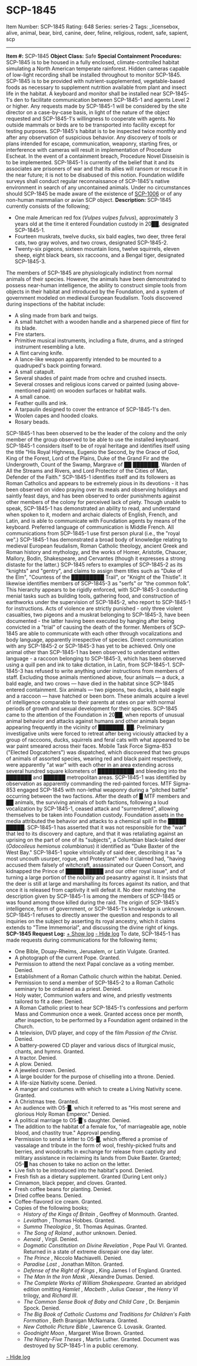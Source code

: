 # SCP-1845
Item Number: SCP-1845
Rating: 648
Series: series-2
Tags: _licensebox, alive, animal, bear, bird, canine, deer, feline, religious, rodent, safe, sapient, scp

---

**Item #:** SCP-1845
**Object Class:** Safe
**Special Containment Procedures:** SCP-1845 is to be housed in a fully enclosed, climate-controlled habitat simulating a North American temperate rainforest. Hidden cameras capable of low-light recording shall be installed throughout to monitor SCP-1845. SCP-1845 is to be provided with nutrient-supplemented, vegetable-based foods as necessary to supplement nutrition available from plant and insect life in the habitat. A keyboard and monitor shall be installed near SCP-1845-1's den to facilitate communication between SCP-1845-1 and agents Level 2 or higher. Any requests made by SCP-1845-1 will be considered by the site director on a case-by-case basis, in light of the nature of the object requested and SCP-1845-1's willingness to cooperate with agents. No outside mammals or birds are to be transported into facility except for testing purposes.
SCP-1845's habitat is to be inspected twice monthly and after any observation of suspicious behavior. Any discovery of tools or plans intended for escape, communication, weaponry, starting fires, or interference with cameras will result in implementation of Procedure Escheat. In the event of a containment breach, Procedure Novel Disseisin is to be implemented.
SCP-1845-1 is currently of the belief that it and its associates are prisoners of war and that its allies will ransom or rescue it in the near future; it is not to be disabused of this notion. Foundation wildlife surveys shall conduct regular reconnaissance of SCP-1845's native environment in search of any uncontained animals.
Under no circumstances should SCP-1845 be made aware of the existence of [SCP-1006](/scp-1006) or of any non-human mammalian or avian SCP object.
**Description:** SCP-1845 currently consists of the following;
  * One male American red fox (_Vulpes vulpes fulvus_), approximately 3 years old at the time it entered Foundation custody in 20██, designated SCP-1845-1.
  * Fourteen muskrats, twelve ducks, six bald eagles, two deer, three feral cats, two gray wolves, and two crows, designated SCP-1845-2.
  * Twenty-six pigeons, sixteen mountain lions, twelve squirrels, eleven sheep, eight black bears, six raccoons, and a Bengal tiger, designated SCP-1845-3.

The members of SCP-1845 are physiologically indistinct from normal animals of their species. However, the animals have been demonstrated to possess near-human intelligence, the ability to construct simple tools from objects in their habitat and introduced by the Foundation, and a system of government modeled on medieval European feudalism.
Tools discovered during inspections of the habitat include:
  * A sling made from bark and twigs.
  * A small hatchet with a wooden handle and a sharpened piece of flint for its blade.
  * Fire starters.
  * Primitive musical instruments, including a flute, drums, and a stringed instrument resembling a lute.
  * A flint carving knife.
  * A lance-like weapon apparently intended to be mounted to a quadruped's back pointing forward.
  * A small catapult.
  * Several shades of paint made from ochre and crushed insects.
  * Several crosses and religious icons carved or painted (using above-mentioned paint) on wooden surfaces or habitat walls.
  * A small canoe.
  * Feather quills and ink.
  * A tarpaulin designed to cover the entrance of SCP-1845-1's den.
  * Woolen capes and hooded cloaks.
  * Rosary beads.

SCP-1845-1 has been observed to be the leader of the colony and the only member of the group observed to be able to use the installed keyboard. SCP-1845-1 considers itself to be of royal heritage and identifies itself using the title "His Royal Highness, Eugenio the Second, by the Grace of God, King of the Forest, Lord of the Plains, Duke of the Grand Fir and the Undergrowth, Count of the Swamp, Margrave of ██ ███████, Warden of All the Streams and Rivers, and Lord Protector of the Cities of Man, Defender of the Faith." SCP-1845-1 identifies itself and its followers as Roman Catholics and appears to be extremely pious in its devotions - it has been observed on video praying over its meals and observing holidays and saintly feast days, and has been observed to order punishments against other members of the colony for perceived lack of piety.
Though unable to speak, SCP-1845-1 has demonstrated an ability to read, and understand when spoken to it, modern and archaic dialects of English, French, and Latin, and is able to communicate with Foundation agents by means of the keyboard. Preferred language of communication is Middle French. All communications from SCP-1845-1 use first person plural (i.e., the "royal we".)
SCP-1845-1 has demonstrated a broad body of knowledge relating to medieval European feudalism, Roman Catholic theology, ancient Greek and Roman history and mythology, and the works of Homer, Aristotle, Chaucer, Mallory, Bodin, Shakespeare, and Cervantes (though it expresses a strong distaste for the latter.)
SCP-1845 refers to examples of SCP-1845-2 as its "knights" and "gentry", and claims to assign them titles such as "Duke of the Elm", "Countess of the █████████ Trail", or "Knight of the Thistle". It likewise identifies members of SCP-1845-3 as "serfs" or "the common folk". This hierarchy appears to be rigidly enforced, with SCP-1845-3 conducting menial tasks such as building tools, gathering food, and construction of earthworks under the supervision of SCP-1845-2, who report to SCP-1845-1 for instructions. Acts of violence are strictly punished - only three violent casualties, two pigeons and a muskrat belonging to SCP-1845-3, have been documented - the latter having been executed by hanging after being convicted in a "trial" of causing the death of the former. Members of SCP-1845 are able to communicate with each other through vocalizations and body language, apparently irrespective of species.
Direct communication with any SCP-1845-2 or SCP-1845-3 has yet to be achieved. Only one animal other than SCP-1845-1 has been observed to understand written language - a raccoon belonging to SCP-1845-3, which has been observed using a quill pen and ink to take dictation, in Latin, from SCP-1845-1. SCP-1845-3 has refused to write anything under instructions from members of staff.
Excluding those animals mentioned above, four animals — a duck, a bald eagle, and two crows — have died in the habitat since SCP-1845 entered containment. Six animals — two pigeons, two ducks, a bald eagle and a raccoon — have hatched or been born. These animals acquire a level of intelligence comparable to their parents at rates on par with normal periods of growth and sexual development for their species.
SCP-1845 came to the attention of the Foundation in 20██, when reports of unusual animal behavior and attacks against humans and other animals began appearing frequently in the vicinity of ███████, ██. Preliminary investigative units were forced to retreat after being viciously attacked by a group of raccoons, ducks, squirrels and feral cats with what appeared to be war paint smeared across their faces. Mobile Task Force Sigma-853 ("Elected Dogcatchers") was dispatched, which discovered that two groups of animals of assorted species, wearing red and black paint respectively, were apparently "at war" with each other in an area extending across several hundred square kilometers of ██████████ and bleeding into the ███████ and ██████ metropolitan areas. SCP-1845-1 was identified by observation as apparently commanding the red-painted forces. MTF Sigma-853 engaged SCP-1845 with non-lethal weaponry during a "pitched battle" occurring between the two factions. After the death of █ MTF members and ██ animals, the surviving animals of both factions, following a loud vocalization by SCP-1845-1, ceased attack and "surrendered", allowing themselves to be taken into Foundation custody. Foundation assets in the media attributed the behavior and attacks to a chemical spill in the █████ █████.
SCP-1845-1 has asserted that it was not responsible for the "war" that led to its discovery and capture, and that it was retaliating against an uprising on the part of one of its "subjects", a Columbian black-tailed deer (_Odocoileus hemionus columbianus_) it identified as "Duke Baxter of the West Bay." SCP-1845-1 spoke vitriolically of said deer, describing it as "a most uncouth usurper, rogue, and Protestant" who it claimed had, "having accused them falsely of witchcraft, assassinated our Queen Consort, and kidnapped the Prince of █████ █████ and our other royal issue", and of turning a large portion of the nobility and peasantry against it. It insists that the deer is still at large and marshalling its forces against its nation, and that once it is released from captivity it will defeat it. No deer matching the description given by SCP-1845-1 is among the members of SCP-1845 or was found among those killed during the raid.
The origin of SCP-1845's intelligence, form of government, or SCP-1845-1's knowledge is unknown. SCP-1845-1 refuses to directly answer the question and responds to all inquiries on the subject by asserting its royal ancestry, which it claims extends to "Time Immemorial", and discussing the divine right of kings.
**SCP-1845 Request Log:**
[\+ Show log](javascript:;)
[\- Hide log](javascript:;)
To date, SCP-1845-1 has made requests during communications for the following items;
  * One Bible, Douay-Rheims, Jerusalem, or Latin Vulgate. Granted.
  * A photograph of the current Pope. Granted.
  * Permission to attend the next Papal conclave as a voting member. Denied.
  * Establishment of a Roman Catholic church within the habitat. Denied.
  * Permission to send a member of SCP-1845-2 to a Roman Catholic seminary to be ordained as a priest. Denied.
  * Holy water, Communion wafers and wine, and priestly vestments tailored to fit a deer. Denied.
  * A Roman Catholic priest to hear SCP-1845-1's confessions and perform Mass and Communion once a week. Granted access once per month, after inspection, to be performed by a Foundation agent ordained in the Church.
  * A television, DVD player, and copy of the film _Passion of the Christ_. Denied.
  * A battery-powered CD player and various discs of liturgical music, chants, and hymns. Granted.
  * A tractor. Denied.
  * A plow. Denied.
  * A jeweled crown. Denied.
  * A large boulder for the purpose of chiselling into a throne. Denied.
  * A life-size Nativity scene. Denied.
  * A manger and costumes with which to create a Living Nativity scene. Granted.
  * A Christmas tree. Granted.
  * An audience with O5-█, which it referred to as "His most serene and glorious Holy Roman Emperor." Denied.
  * A political marriage to O5-█'s daughter. Denied.
  * The addition to the habitat of a female fox, "of marriageable age, noble blood, and chastity true." Approval pending.
  * Permission to send a letter to O5-█, which offered a promise of vassalage and tribute in the form of wool, freshly-picked fruits and berries, and woodcrafts in exchange for release from captivity and military assistance in reclaiming its lands from Duke Baxter. Granted; O5-█ has chosen to take no action on the letter.
  * Live fish to be introduced into the habitat's pond. Denied.
  * Fresh fish as a dietary supplement. Granted (During Lent only.)
  * Cinnamon, black pepper, and cloves. Granted.
  * Fresh coffee beans for planting. Denied.
  * Dried coffee beans. Denied.
  * Coffee-flavored ice cream. Granted.
  * Copies of the following books; 
    * _History of the Kings of Britain_ , Geoffrey of Monmouth. Granted.
    * _Leviathan_ , Thomas Hobbes. Granted.
    * _Summa Theologica_ , St. Thomas Aquinas. Granted.
    * _The Song of Roland_ , author unknown. Denied.
    * _Aeneid_ , Virgil. Denied.
    * _Dogmatic Constitution on Divine Revelation_ , Pope Paul VI. Granted. Returned in a state of extreme disrepair one day later.
    * _The Prince_ , Niccolo Machiavelli. Denied.
    * _Paradise Lost_ , Jonathan Milton. Granted.
    * _Defense of the Right of Kings_ , King James I of England. Granted.
    * _The Man In the Iron Mask_ , Alexandre Dumas. Denied.
    * _The Complete Works of William Shakespeare_. Granted an abridged edition omitting _Hamlet_ , _Macbeth_ , _Julius Caesar_ , the _Henry VI_ trilogy, and _Richard III_.
    * _The Common Sense Book of Baby and Child Care_ , Dr. Benjamin Spock. Denied.
    * _The Big Book of Catholic Customs and Traditions for Children's Faith Formation_ , Beth Branigan McNamara. Granted.
    * _New Catholic Picture Bible_ , Lawrence G. Lovasik. Granted.
    * _Goodnight Moon_ , Margaret Wise Brown. Granted.
    * _The Ninety-Five Theses_ , Martin Luther. Granted. Document was destroyed by SCP-1845-1 in a public ceremony.

[\- Hide log](javascript:;)